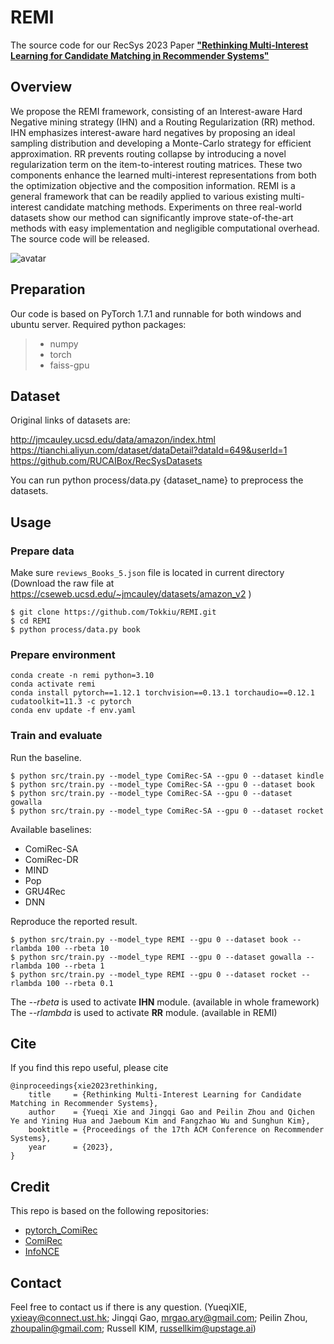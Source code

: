 # REMI
The source code for our RecSys 2023 Paper [**"Rethinking Multi-Interest Learning for Candidate Matching in Recommender Systems"**](https://arxiv.org/abs/2302.14532)

## Overview
We propose the REMI framework, consisting of an Interest-aware Hard Negative mining strategy (IHN) and a Routing Regularization (RR) method. IHN emphasizes interest-aware hard negatives by proposing an ideal sampling distribution and developing a Monte-Carlo strategy for efficient approximation. RR prevents routing collapse by introducing a novel regularization term on the item-to-interest routing matrices. These two components enhance the learned multi-interest representations from both the optimization objective and the composition information. REMI is a general framework that can be readily applied to various existing multi-interest candidate matching methods. Experiments on three real-world datasets show our method can significantly improve state-of-the-art methods with easy implementation and negligible computational overhead. The source code will be released.

![avatar](remi.png)

## Preparation

Our code is based on PyTorch 1.7.1 and runnable for both windows and ubuntu server. Required python packages:

> + numpy
> + torch
> + faiss-gpu


## Dataset
Original links of datasets are:

http://jmcauley.ucsd.edu/data/amazon/index.html  
https://tianchi.aliyun.com/dataset/dataDetail?dataId=649&userId=1  
https://github.com/RUCAIBox/RecSysDatasets  

You can run python process/data.py {dataset_name} to preprocess the datasets.

## Usage

### Prepare data
Make sure `reviews_Books_5.json` file is located in current directory  
(Download the raw file at https://cseweb.ucsd.edu/~jmcauley/datasets/amazon_v2
)   
```
$ git clone https://github.com/Tokkiu/REMI.git
$ cd REMI
$ python process/data.py book
```

### Prepare environment
```
conda create -n remi python=3.10
conda activate remi
conda install pytorch==1.12.1 torchvision==0.13.1 torchaudio==0.12.1 cudatoolkit=11.3 -c pytorch
conda env update -f env.yaml
```

### Train and evaluate

Run the baseline.
```
$ python src/train.py --model_type ComiRec-SA --gpu 0 --dataset kindle
$ python src/train.py --model_type ComiRec-SA --gpu 0 --dataset book
$ python src/train.py --model_type ComiRec-SA --gpu 0 --dataset gowalla
$ python src/train.py --model_type ComiRec-SA --gpu 0 --dataset rocket
```

Available baselines:
* ComiRec-SA
* ComiRec-DR
* MIND
* Pop
* GRU4Rec
* DNN

Reproduce the reported result.
```
$ python src/train.py --model_type REMI --gpu 0 --dataset book --rlambda 100 --rbeta 10 
$ python src/train.py --model_type REMI --gpu 0 --dataset gowalla --rlambda 100 --rbeta 1
$ python src/train.py --model_type REMI --gpu 0 --dataset rocket --rlambda 100 --rbeta 0.1
``` 

The *--rbeta* is used to activate **IHN** module.  (available in whole framework)  
The *--rlambda* is used to activate **RR** module.  (available in REMI)

## Cite

If you find this repo useful, please cite
```
@inproceedings{xie2023rethinking,
    title     = {Rethinking Multi-Interest Learning for Candidate Matching in Recommender Systems}, 
    author    = {Yueqi Xie and Jingqi Gao and Peilin Zhou and Qichen Ye and Yining Hua and Jaeboum Kim and Fangzhao Wu and Sunghun Kim},
    booktitle = {Proceedings of the 17th ACM Conference on Recommender Systems},
    year      = {2023},
}
```

## Credit
This repo is based on the following repositories:
* [pytorch_ComiRec](https://github.com/ShiningCosmos/pytorch_ComiRec)
* [ComiRec](https://github.com/THUDM/ComiRec)
* [InfoNCE](https://github.com/Stonesjtu/Pytorch-NCE/)

## Contact
Feel free to contact us if there is any question. (YueqiXIE, yxieay@connect.ust.hk; Jingqi Gao, mrgao.ary@gmail.com; Peilin Zhou, zhoupalin@gmail.com;  Russell KIM, russellkim@upstage.ai)